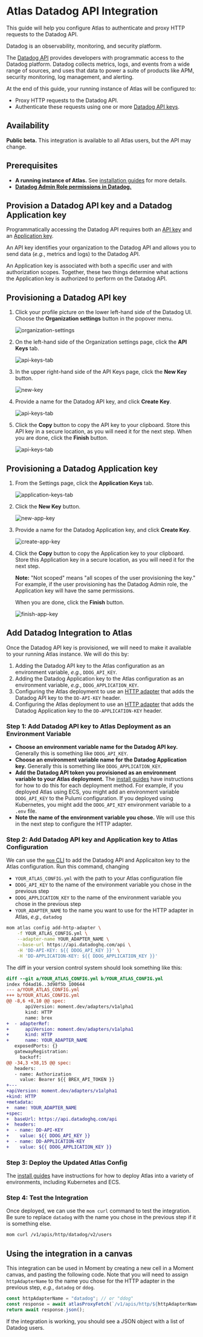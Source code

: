 # Atlas Datadog API Integration

This guide will help you configure Atlas to authenticate and proxy HTTP requests to the Datadog API.

Datadog is an observability, monitoring, and security platform.

The [Datadog API][ddog-api] provides developers with programmatic access to the Datadog platform.
Datadog collects metrics, logs, and events from a wide range of sources, and uses that data to power a suite of products like APM, security monitoring, log management, and alerting.

At the end of this guide, your running instance of Atlas will be configured to:

-   Proxy HTTP requests to the Datadog API.
-   Authenticate these requests using one or more [Datadog API keys][api-keys].

## Availability

**Public beta.** This integration is available to all Atlas users, but the API may change.

## Prerequisites

-   **A running instance of Atlas.** See [installation guides][install-guides] for more details.
-   [**Datadog Admin Role permissions in Datadog.**][ddog-admin]

## Provision a Datadog API key and a Datadog Application key

Programmatically accessing the Datadog API requires both an [API key][api-key-docs] and an [Application key][app-key-docs].

An API key identifies your organization to the Datadog API and allows you to send data (_e.g._, metrics and logs) to the Datadog API.

An Application key is associated with both a specific user and with authorization scopes.
Together, these two things determine what actions the Application key is authorized to perform on the Datadog API.

## Provisioning a Datadog API key

1.  Click your profile picture on the lower left-hand side of the Datadog UI.
    Choose the **Organization settings** button in the popover menu.

    ![organization-settings](/docs/atlas-docs/images/ddog-profile-hover.png)

1.  On the left-hand side of the Organization settings page, click the **API Keys** tab.

    ![api-keys-tab](/docs/atlas-docs/images/ddog-settings-api-keys.png)

1.  In the upper right-hand side of the API Keys page, click the **New Key** button.

    ![new-key](/docs/atlas-docs/images/ddog-new-api-key.png)

1.  Provide a name for the Datadog API key, and click **Create Key**.

    ![api-keys-tab](/docs/atlas-docs/images/ddog-create-key.png)

1.  Click the **Copy** button to copy the API key to your clipboard.
    Store this API key in a secure location, as you will need it for the next step.
    When you are done, click the **Finish** button.

    ![api-keys-tab](/docs/atlas-docs/images/ddog-finish-key.png)

## Provisioning a Datadog Application key

1. From the Settings page, click the **Application Keys** tab.

    ![application-keys-tab](/docs/atlas-docs/images/ddog-settings-app-keys.png)

1. Click the **New Key** button.

    ![new-app-key](/docs/atlas-docs/images/ddog-new-app-key.png)

1. Provide a name for the Datadog Application key, and click **Create Key**.

    ![create-app-key](/docs/atlas-docs/images/ddog-create-app-key.png)

1. Click the **Copy** button to copy the Application key to your clipboard.
   Store this Application key in a secure location, as you will need it for the next step.

    **Note:** "Not scoped" means "all scopes of the user provisioning the key."
    For example, if the user provisioning has the Datadog Admin role, the Application key will have the same permissions.

    When you are done, click the **Finish** button.

    ![finish-app-key](/docs/atlas-docs/images/ddog-finish-app-key.png)

## Add Datadog Integration to Atlas

Once the Datadog API key is provisioned, we will need to make it available to your running Atlas instance.
We will do this by:

1. Adding the Datadog API key to the Atlas configuration as an environment variable, _e.g._, `DDOG_API_KEY`.
1. Adding the Datadog Application key to the Atlas configuration as an environment variable, _e.g._, `DDOG_APPLICATION_KEY`.
1. Configuring the Atlas deployment to use an [HTTP adapter][http-adapter] that adds the Datadog API key to the `DD-API-KEY` header.
1. Configuring the Atlas deployment to use an [HTTP adapter][http-adapter] that adds the Datadog Application key to the `DD-APPLICATION-KEY` header.

### Step 1: Add Datadog API key to Atlas Deployment as an Environment Variable

-   **Choose an environment variable name for the Datadog API key.** Generally this is something like `DDOG_API_KEY`.
-   **Choose an environment variable name for the Datadog Application key.** Generally this is something like `DDOG_APPLICATION_KEY`.
-   **Add the Datadog API token you provisioned as an environment variable to your Atlas deployment.**
    The [install guides][install-guides] have instructions for how to do this for each deployment method.
    For example, if you deployed Atlas using ECS, you might add an environment variable `DDOG_API_KEY` to the Pulumi configuration.
    If you deployed using Kubernetes, you might add the `DDOG_API_KEY` environment variable to a `.env` file.
-   **Note the name of the environment variable you chose.** We will use this in the next step to configure the HTTP adapter.

### Step 2: Add Datadog API key and Application key to Atlas Configuration

We can use the [`mom` CLI][mom] to add the Datadog API and Applicaiton key to the Atlas configuration.
Run this command, changing

-   `YOUR_ATLAS_CONFIG.yml` with the path to your Atlas configuration file
-   `DDOG_API_KEY` to the name of the environment variable you chose in the previous step
-   `DDOG_APPLICATION_KEY` to the name of the environment variable you chose in the previous step
-   `YOUR_ADAPTER_NAME` to the name you want to use for the HTTP adapter in Atlas, _e.g._, `datadog`

```sh
mom atlas config add-http-adapter \
    -f YOUR_ATLAS_CONFIG.yml \
    --adapter-name YOUR_ADAPTER_NAME \
    --base-url https://api.datadoghq.com/api \
    -H 'DD-API-KEY: ${{ DDOG_API_KEY }}' \
    -H 'DD-APPLICATION-KEY: ${{ DDOG_APPLICATION_KEY }}'
```

The diff in your version control system should look something like this:

```diff
diff --git a/YOUR_ATLAS_CONFIG.yml b/YOUR_ATLAS_CONFIG.yml
index fd4ad16..3d98f5b 100644
--- a/YOUR_ATLAS_CONFIG.yml
+++ b/YOUR_ATLAS_CONFIG.yml
@@ -8,6 +8,10 @@ spec:
       apiVersion: moment.dev/adapters/v1alpha1
       kind: HTTP
       name: brex
+  - adapterRef:
+      apiVersion: moment.dev/adapters/v1alpha1
+      kind: HTTP
+      name: YOUR_ADAPTER_NAME
   exposedPorts: {}
   gatewayRegistration:
     backoff:
@@ -34,3 +38,15 @@ spec:
   headers:
   - name: Authorization
     value: Bearer ${{ BREX_API_TOKEN }}
+---
+apiVersion: moment.dev/adapters/v1alpha1
+kind: HTTP
+metadata:
+  name: YOUR_ADAPTER_NAME
+spec:
+  baseUrl: https://api.datadoghq.com/api
+  headers:
+  - name: DD-API-KEY
+    value: ${{ DDOG_API_KEY }}
+  - name: DD-APPLICATION-KEY
+    value: ${{ DDOG_APPLICATION_KEY }}
```

### Step 3: Deploy the Updated Atlas Config

The [install guides][install-guides] have instructions for how to deploy Atlas into a variety of environments, including Kubernetes and ECS.

### Step 4: Test the Integration

Once deployed, we can use the `mom curl` command to test the integration.
Be sure to replace `datadog` with the name you chose in the previous step if it is something else.

```sh
mom curl /v1/apis/http/datadog/v2/users
```

## Using the integration in a canvas

This integration can be used in Moment by creating a new cell in a Moment canvas, and pasting the following code.
Note that you will need to assign `httpAdapterName` to the name you chose for the HTTP adapter in the previous step, _e.g._, `datadog` or `ddog`.

```typescript
const httpAdapterName = "datadog"; // or "ddog"
const response = await atlasProxyFetch(`/v1/apis/http/${httpAdapterName}/api/v2/users`);
return await response.json();
```

If the integration is working, you should see a JSON object with a list of Datadog users.

[ddog-api]: https://docs.datadoghq.com/api/latest/
[ddog-admin]: https://docs.datadoghq.com/account_management/rbac/?tab=datadogapplication#datadog-default-roles
[api-keys]: https://docs.datadoghq.com/account_management/api-app-keys/
[api-key-docs]: https://docs.datadoghq.com/account_management/api-app-keys/#api-keys
[app-key-docs]: https://docs.datadoghq.com/account_management/api-app-keys/#application-keys
[http-adapter]: /docs/atlas-docs/integrations/http-and-rest-apis.md
[mom]: /docs/atlas-docs/Installations/mom-cli-reference.md
[install-guides]: /docs/atlas-docs/Installations/
